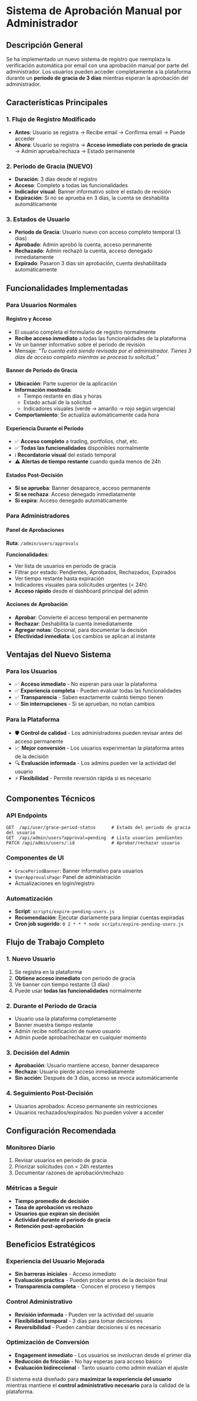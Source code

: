 # Sistema de Aprobación Manual por Administrador

## Descripción General

Se ha implementado un nuevo sistema de registro que reemplaza la verificación automática por email con una aprobación manual por parte del administrador. Los usuarios pueden acceder completamente a la plataforma durante un **periodo de gracia de 3 días** mientras esperan la aprobación del administrador.

## Características Principales

### 1. Flujo de Registro Modificado
- **Antes**: Usuario se registra → Recibe email → Confirma email → Puede acceder
- **Ahora**: Usuario se registra → **Acceso inmediato con periodo de gracia** → Admin aprueba/rechaza → Estado permanente

### 2. Periodo de Gracia (NUEVO)
- **Duración**: 3 días desde el registro
- **Acceso**: Completo a todas las funcionalidades
- **Indicador visual**: Banner informativo sobre el estado de revisión
- **Expiración**: Si no se aprueba en 3 días, la cuenta se deshabilita automáticamente

### 3. Estados de Usuario
- **Periodo de Gracia**: Usuario nuevo con acceso completo temporal (3 días)
- **Aprobado**: Admin aprobó la cuenta, acceso permanente
- **Rechazado**: Admin rechazó la cuenta, acceso denegado inmediatamente
- **Expirado**: Pasaron 3 días sin aprobación, cuenta deshabilitada automáticamente

## Funcionalidades Implementadas

### Para Usuarios Normales

#### Registro y Acceso
- El usuario completa el formulario de registro normalmente
- **Recibe acceso inmediato** a todas las funcionalidades de la plataforma
- Ve un banner informativo sobre el periodo de revisión
- Mensaje: *"Tu cuenta está siendo revisada por el administrador. Tienes 3 días de acceso completo mientras se procesa tu solicitud."*

#### Banner de Periodo de Gracia
- **Ubicación**: Parte superior de la aplicación
- **Información mostrada**:
  - Tiempo restante en días y horas
  - Estado actual de la solicitud
  - Indicadores visuales (verde → amarillo → rojo según urgencia)
- **Comportamiento**: Se actualiza automáticamente cada hora

#### Experiencia Durante el Periodo
- ✅ **Acceso completo** a trading, portfolios, chat, etc.
- ✅ **Todas las funcionalidades** disponibles normalmente
- ℹ️ **Recordatorio visual** del estado temporal
- ⚠️ **Alertas de tiempo restante** cuando queda menos de 24h

#### Estados Post-Decisión
- **Si se aprueba**: Banner desaparece, acceso permanente
- **Si se rechaza**: Acceso denegado inmediatamente
- **Si expira**: Acceso denegado automáticamente

### Para Administradores

#### Panel de Aprobaciones
**Ruta**: `/admin/users/approvals`

**Funcionalidades**:
- Ver lista de usuarios en periodo de gracia
- Filtrar por estado: Pendientes, Aprobados, Rechazados, Expirados
- Ver tiempo restante hasta expiración
- Indicadores visuales para solicitudes urgentes (< 24h)
- **Acceso rápido** desde el dashboard principal del admin

#### Acciones de Aprobación
- **Aprobar**: Convierte el acceso temporal en permanente
- **Rechazar**: Deshabilita la cuenta inmediatamente
- **Agregar notas**: Opcional, para documentar la decisión
- **Efectividad inmediata**: Los cambios se aplican al instante

## Ventajas del Nuevo Sistema

### Para los Usuarios
- ✅ **Acceso inmediato** - No esperan para usar la plataforma
- ✅ **Experiencia completa** - Pueden evaluar todas las funcionalidades
- ✅ **Transparencia** - Saben exactamente cuánto tiempo tienen
- ✅ **Sin interrupciones** - Si se aprueban, no notan cambios

### Para la Plataforma
- 🛡️ **Control de calidad** - Los administradores pueden revisar antes del acceso permanente
- 📈 **Mejor conversión** - Los usuarios experimentan la plataforma antes de la decisión
- 🔍 **Evaluación informada** - Los admins pueden ver la actividad del usuario
- ⚡ **Flexibilidad** - Permite reversión rápida si es necesario

## Componentes Técnicos

### API Endpoints
```
GET  /api/user/grace-period-status      # Estado del periodo de gracia del usuario
GET  /api/admin/users?approval=pending  # Lista usuarios pendientes
PATCH /api/admin/users/:id              # Aprobar/rechazar usuario
```

### Componentes de UI
- `GracePeriodBanner`: Banner informativo para usuarios
- `UserApprovalsPage`: Panel de administración
- Actualizaciones en login/registro

### Automatización
- **Script**: `scripts/expire-pending-users.js`
- **Recomendación**: Ejecutar diariamente para limpiar cuentas expiradas
- **Cron job sugerido**: `0 2 * * * node scripts/expire-pending-users.js`

## Flujo de Trabajo Completo

### 1. Nuevo Usuario
1. Se registra en la plataforma
2. **Obtiene acceso inmediato** con periodo de gracia
3. Ve banner con tiempo restante (3 días)
4. Puede usar **todas las funcionalidades** normalmente

### 2. Durante el Periodo de Gracia
- Usuario usa la plataforma completamente
- Banner muestra tiempo restante
- Admin recibe notificación de nuevo usuario
- Admin puede aprobar/rechazar en cualquier momento

### 3. Decisión del Admin
- **Aprobación**: Usuario mantiene acceso, banner desaparece
- **Rechazo**: Usuario pierde acceso inmediatamente
- **Sin acción**: Después de 3 días, acceso se revoca automáticamente

### 4. Seguimiento Post-Decisión
- Usuarios aprobados: Acceso permanente sin restricciones
- Usuarios rechazados/expirados: No pueden volver a acceder

## Configuración Recomendada

### Monitoreo Diario
1. Revisar usuarios en periodo de gracia
2. Priorizar solicitudes con < 24h restantes
3. Documentar razones de aprobación/rechazo

### Métricas a Seguir
- **Tiempo promedio de decisión**
- **Tasa de aprobación vs rechazo**
- **Usuarios que expiran sin decisión**
- **Actividad durante el periodo de gracia**
- **Retención post-aprobación**

## Beneficios Estratégicos

### Experiencia del Usuario Mejorada
- **Sin barreras iniciales** - Acceso inmediato
- **Evaluación práctica** - Pueden probar antes de la decisión final
- **Transparencia completa** - Conocen el proceso y tiempos

### Control Administrativo
- **Revisión informada** - Pueden ver la actividad del usuario
- **Flexibilidad temporal** - 3 días para tomar decisiones
- **Reversibilidad** - Pueden cambiar decisiones si es necesario

### Optimización de Conversión
- **Engagement inmediato** - Los usuarios se involucran desde el primer día
- **Reducción de fricción** - No hay esperas para acceso básico
- **Evaluación bidireccional** - Tanto usuario como admin evalúan el ajuste

El sistema está diseñado para **maximizar la experiencia del usuario** mientras mantiene el **control administrativo necesario** para la calidad de la plataforma. 